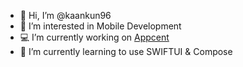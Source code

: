 - 👋 Hi, I’m @kaankun96
- 👀 I’m interested in Mobile Development
- 💻 I’m currently working on [Appcent](https://www.appcent.mobi/)
- 🌱 I’m currently learning to use SWIFTUI & Compose

<!---
kaankun96/kaankun96 is a ✨ special ✨ repository because its `README.md` (this file) appears on your GitHub profile.
You can click the Preview link to take a look at your changes.
--->
